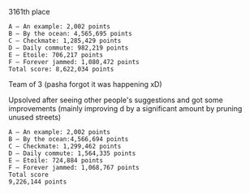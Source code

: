 3161th place

```
A – An example: 2,002 points
B – By the ocean: 4,565,695 points
C – Checkmate: 1,285,429 points
D – Daily commute: 982,219 points
E – Etoile: 706,217 points
F – Forever jammed: 1,080,472 points
Total score: 8,622,034 points
```

Team of 3 (pasha forgot it was happening xD)


Upsolved after seeing other people's suggestions and got some improvements (mainly improving d by a significant amount by pruning unused streets)

```
A – An example: 2,002 points
B – By the ocean:4,566,694 points
C – Checkmate: 1,299,462 points
D – Daily commute: 1,564,335 points
E – Etoile: 724,884 points
F – Forever jammed: 1,068,767 points
Total score
9,226,144 points
```